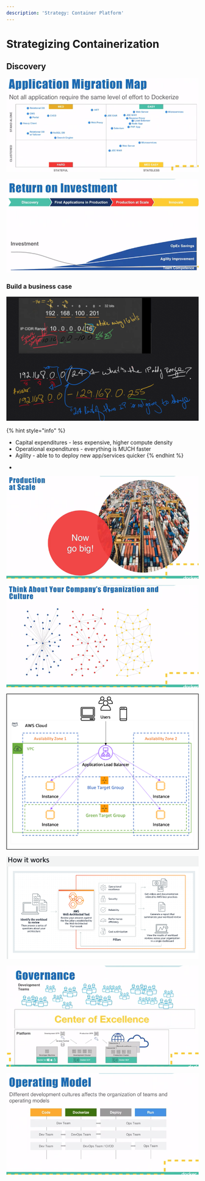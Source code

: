 ```yaml
---
description: 'Strategy: Container Platform'
---
```


# Strategizing Containerization

## Discovery

![](../../.gitbook/assets/image%20%286%29.png)

![](../../.gitbook/assets/image%20%2813%29.png)



### Build a business case

![- capital expanditures - higher density](../../.gitbook/assets/image%20%2852%29.png)



{% hint style="info" %}
* Capital expenditures - less expensive, higher compute density
* Operational expenditures - everything is MUCH faster
* Agility - able to to deploy new app/services quicker
{% endhint %}

-

![](../../.gitbook/assets/image%20%2836%29.png)

![](../../.gitbook/assets/image%20%2830%29.png)

![Score card used to see if containerization is worth it for each scenario](../../.gitbook/assets/image%20%2829%29.png)

![](../../.gitbook/assets/image%20%2833%29.png)

![](../../.gitbook/assets/image%20%287%29.png)

![](../../.gitbook/assets/image%20%2815%29.png)


